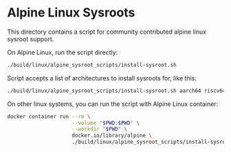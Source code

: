 # Alpine Linux Sysroots

This directory contains a script for community contributed alpine linux sysroot support.

On Alpine Linux, run the script directly:

``` sh
./build/linux/alpine_sysroot_scripts/install-sysroot.sh
```

Script accepts a list of architectures to install sysroots for, like this:
``` sh
./build/linux/alpine_sysroot_scripts/install-sysroot.sh aarch64 riscv64 x86_64
```

On other linux systems, you can run the script with Alpine Linux container:

``` sh
docker container run --rm \
                     --volume "$PWD:$PWD" \
                     --workdir "$PWD" \
                     docker.io/library/alpine \
                     ./build/linux/alpine_sysroot_scripts/install-sysroot.sh
```
